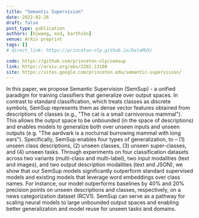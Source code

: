 ```yaml
---
title: "Semantic Supervision"
date: 2022-02-26
draft: false
post_type: publication
authors: [hjwang, asd, karthikn]
venue: ArXiv preprint
tags: []
# direct_link: https://princeton-nlp.github.io/DataMUX/

code: https://github.com/princeton-nlp/semsup
link: https://arxiv.org/abs/2202.13100
site: https://sites.google.com/princeton.edu/semantic-supervision/
---
```

In this paper, we propose Semantic Supervision (SemSup) - a unified paradigm for training classifiers that generalize over output spaces. In contrast to standard classification, which treats classes as discrete symbols, SemSup represents them as dense vector features obtained from descriptions of classes (e.g., "The cat is a small carnivorous mammal"). This allows the output space to be unbounded (in the space of descriptions) and enables models to generalize both over unseen inputs and unseen outputs (e.g. "The aardvark is a nocturnal burrowing mammal with long ears"). Specifically, SemSup enables four types of generalization, to – (1) unseen class descriptions, (2) unseen classes, (3) unseen super-classes, and (4) unseen tasks. Through experiments on four classification datasets across two variants (multi-class and multi-label), two input modalities (text and images), and two output description modalities (text and JSON), we show that our SemSup models significantly outperform standard supervised models and existing models that leverage word embeddings over class names. For instance, our model outperforms baselines by 40% and 20% precision points on unseen descriptions and classes, respectively, on a news categorization dataset (RCV1). SemSup can serve as a pathway for scaling neural models to large unbounded output spaces and enabling better generalization and model reuse for unseen tasks and domains.
